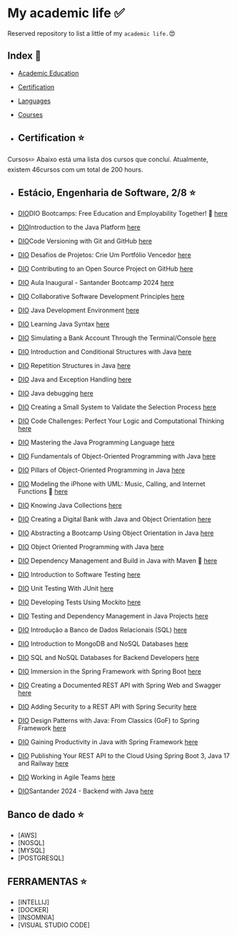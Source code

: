 # My academic life :white_check_mark:

Reserved repository to list a little of my `academic life.`:heart_eyes:


## Index :pushpin:
- [Academic Education](#education)
- [Certification](#certification)
- [Languages](#languages)
- [Courses](#courses)

- ## Certification <a name="certification"></a> :star:

Cursos✏️
Abaixo está uma lista dos cursos que concluí. Atualmente, existem 46cursos com um total de 200 hours.

- ## Estácio, Engenharia de Software, 2/8 <a name="certification"></a> :star:

- [DIO](https://www.dio.me/)DIO Bootcamps: Free Education and Employability Together! :paperclip: [here](https://hermes.dio.me/certificates/1TUAPLB3.pdf)
- [DIO](https://www.dio.me/)Introduction to the Java Platform [here](https://hermes.dio.me/certificates/ENQTVRL2.pdf)
- [DIO](https://www.dio.me/)Code Versioning with Git and GitHub [here](https://hermes.dio.me/certificates/G2LOGGIE.pdf)
- [DIO](https://www.dio.me/) Desafios de Projetos: Crie Um Portfólio Vencedor [here](https://hermes.dio.me/certificates/JIW9ZZR2.pdf)
- [DIO](https://www.dio.me/) Contributing to an Open Source Project on GitHub  [here](https://hermes.dio.me/certificates/WQG1KPAS.pdf)
- [DIO](https://www.dio.me/) Aula Inaugural - Santander Bootcamp 2024  [here](https://hermes.dio.me/certificates/DH1MSWWL.pdf)
- [DIO](https://www.dio.me/) Collaborative Software Development Principles [here](https://hermes.dio.me/certificates/HCZ7WMJ1.pdf)
- [DIO](https://www.dio.me/) Java Development Environment  [here](https://hermes.dio.me/certificates/HGGARMNL.pdf)
- [DIO](https://www.dio.me/) Learning Java Syntax [here](https://hermes.dio.me/certificates/ACLXVL25.pdf)
- [DIO](https://www.dio.me/) Simulating a Bank Account Through the Terminal/Console [here](https://hermes.dio.me/certificates/HYCD3IZ3.pdf)
- [DIO](https://www.dio.me/) Introduction and Conditional Structures with Java [here](https://hermes.dio.me/certificates/MABR5F91.pdf)
- [DIO](https://www.dio.me/) Repetition Structures in Java  [here](https://hermes.dio.me/certificates/VZT9RPD3.pdf)
- [DIO](https://www.dio.me/) Java and Exception Handling [here](https://hermes.dio.me/certificates/MVNMJR0G.pdf)
- [DIO](https://www.dio.me/) Java debugging  [here](https://hermes.dio.me/certificates/BAGWSLLI.pdf)
- [DIO](https://www.dio.me/) Creating a Small System to Validate the Selection Process  [here](https://hermes.dio.me/certificates/1FA2WFGW.pdf)
- [DIO](https://www.dio.me/) Code Challenges: Perfect Your Logic and Computational Thinking  [here](https://hermes.dio.me/certificates/CAYST7T1.pdf)
- [DIO](https://www.dio.me/) Mastering the Java Programming Language  [here](https://hermes.dio.me/certificates/PLOQUKGY.pdf)
- [DIO](https://www.dio.me/) Fundamentals of Object-Oriented Programming with Java  [here](https://hermes.dio.me/certificates/ROQABM0P.pdf)
- [DIO](https://www.dio.me/) Pillars of Object-Oriented Programming in Java [here](https://hermes.dio.me/certificates/75EYE6C5.pdf)
- [DIO](https://www.dio.me/) Modeling the iPhone with UML: Music, Calling, and Internet Functions :paperclip: [here](https://hermes.dio.me/certificates/YYPNLOZL.pdf)
- [DIO](https://www.dio.me/) Knowing Java Collections  [here](https://hermes.dio.me/certificates/KH4IHMCM.pdf)
- [DIO](https://www.dio.me/) Creating a Digital Bank with Java and Object Orientation  [here](https://hermes.dio.me/certificates/ETP3TAOA.pdf)
- [DIO](https://www.dio.me/) Abstracting a Bootcamp Using Object Orientation in Java  [here](https://hermes.dio.me/certificates/9BHA55J3.pdf)
- [DIO](https://www.dio.me/) Object Oriented Programming with Java  [here](https://hermes.dio.me/certificates/RWCWR6RO.pdf)
- [DIO](https://www.dio.me/) Dependency Management and Build in Java with Maven :paperclip: [here](https://hermes.dio.me/certificates/OG2QENI6.pdf)
- [DIO](https://www.dio.me/) Introduction to Software Testing  [here](https://hermes.dio.me/certificates/TUBOOBQV.pdf)
- [DIO](https://www.dio.me/) Unit Testing With JUnit  [here](https://hermes.dio.me/certificates/RNCSZZ4E.pdf)
- [DIO](https://www.dio.me/) Developing Tests Using Mockito [here](https://hermes.dio.me/certificates/FONA6SWD.pdf)
- [DIO](https://www.dio.me/) Testing and Dependency Management in Java Projects  [here](https://hermes.dio.me/certificates/TOYF4PVP.pdf)
- [DIO](https://www.dio.me/) Introdução a Banco de Dados Relacionais (SQL)  [here](https://hermes.dio.me/certificates/DJD5NEI8.pdf)
- [DIO](https://www.dio.me/) Introduction to MongoDB and NoSQL Databases [here](https://hermes.dio.me/certificates/XIEQEWGZ.pdf)
- [DIO](https://www.dio.me/) SQL and NoSQL Databases for Backend Developers [here](https://hermes.dio.me/certificates/XHDIHRZM.pdf)
- [DIO](https://www.dio.me/) Immersion in the Spring Framework with Spring Boot [here](https://hermes.dio.me/certificates/9XRMCXZL.pdf)
- [DIO](https://www.dio.me/) Creating a Documented REST API with Spring Web and Swagger [here](https://hermes.dio.me/certificates/OCGP7JGM.pdf)
- [DIO](https://www.dio.me/) Adding Security to a REST API with Spring Security  [here](https://hermes.dio.me/certificates/BKPDM07I.pdf)
- [DIO](https://www.dio.me/) Design Patterns with Java: From Classics (GoF) to Spring Framework  [here](https://hermes.dio.me/certificates/BJ7YRYJN.pdf)
- [DIO](https://www.dio.me/) Gaining Productivity in Java with Spring Framework [here](https://hermes.dio.me/certificates/TWXLBGQM.pdf)
- [DIO](https://www.dio.me/) Publishing Your REST API to the Cloud Using Spring Boot 3, Java 17 and Railway  [here](https://hermes.dio.me/certificates/EGXWRXSH.pdf)
- [DIO](https://www.dio.me/) Working in Agile Teams [here](https://hermes.dio.me/certificates/C3FBADPL.pdf)
- [DIO](https://www.dio.me/)Santander 2024 - Backend with Java  [here](https://hermes.dio.me/certificates/MY0H0EHZ.pdf)

 ## Banco de dado <a name="certification"></a> :star:
 
- [AWS]
- [NOSQL]
- [MYSQL]
- [POSTGRESQL]


## FERRAMENTAS <a name="certification"></a> :star:

- [INTELLIJ]
- [DOCKER]
- [INSOMNIA]
- [VISUAL STUDIO CODE]
